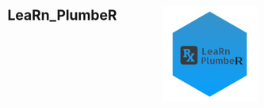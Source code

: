 <!-- README.md is generated from README.Rmd. Please edit that file -->
# LeaRn_PlumbeR <img src="hexagon/favicon.png" align="right"/>
